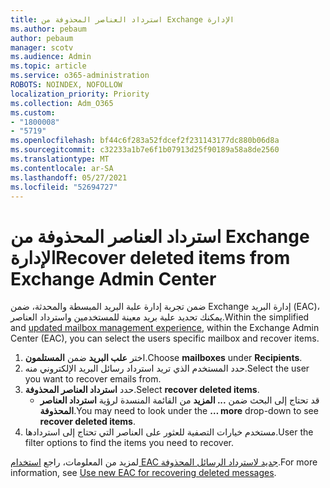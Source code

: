```yaml
---
title: استرداد العناصر المحذوفة من Exchange الإدارة
ms.author: pebaum
author: pebaum
manager: scotv
ms.audience: Admin
ms.topic: article
ms.service: o365-administration
ROBOTS: NOINDEX, NOFOLLOW
localization_priority: Priority
ms.collection: Adm_O365
ms.custom:
- "1800008"
- "5719"
ms.openlocfilehash: bf44c6f283a52fdcef2f231143177dc880b06d8a
ms.sourcegitcommit: c32233a1b7e6f1b07913d25f90189a58a8de2560
ms.translationtype: MT
ms.contentlocale: ar-SA
ms.lasthandoff: 05/27/2021
ms.locfileid: "52694727"
---
```

# <a name="recover-deleted-items-from-exchange-admin-center"></a><span data-ttu-id="6968d-102">استرداد العناصر المحذوفة من Exchange الإدارة</span><span class="sxs-lookup"><span data-stu-id="6968d-102">Recover deleted items from Exchange Admin Center</span></span>

<span data-ttu-id="6968d-103">ضمن تجربة إدارة [](https://admin.exchange.microsoft.com/#/mailboxes)علبة البريد المبسطة والمحدثة، ضمن Exchange إدارة البريد (EAC)، يمكنك تحديد علبة بريد معينة للمستخدمين واسترداد العناصر.</span><span class="sxs-lookup"><span data-stu-id="6968d-103">Within the simplified and [updated mailbox management experience](https://admin.exchange.microsoft.com/#/mailboxes), within the Exchange Admin Center (EAC), you can select the users specific mailbox and recover items.</span></span>

1. <span data-ttu-id="6968d-104">اختر **علب البريد** ضمن **المستلمون**.</span><span class="sxs-lookup"><span data-stu-id="6968d-104">Choose **mailboxes** under **Recipients**.</span></span>
2. <span data-ttu-id="6968d-105">حدد المستخدم الذي تريد استرداد رسائل البريد الإلكتروني منه.</span><span class="sxs-lookup"><span data-stu-id="6968d-105">Select the user you want to recover emails from.</span></span>
3. <span data-ttu-id="6968d-106">حدد **استرداد العناصر المحذوفة**.</span><span class="sxs-lookup"><span data-stu-id="6968d-106">Select **recover deleted items**.</span></span>
    - <span data-ttu-id="6968d-107">قد تحتاج إلى البحث ضمن **... المزيد** من القائمة المنسدة لرؤية **استرداد العناصر المحذوفة**.</span><span class="sxs-lookup"><span data-stu-id="6968d-107">You may need to look under the **… more** drop-down to see **recover deleted items**.</span></span>
4. <span data-ttu-id="6968d-108">مستخدم خيارات التصفية للعثور على العناصر التي تحتاج إلى استردادها.</span><span class="sxs-lookup"><span data-stu-id="6968d-108">User the filter options to find the items you need to recover.</span></span>

<span data-ttu-id="6968d-109">لمزيد من المعلومات، راجع [استخدام EAC جديد لاسترداد الرسائل المحذوفة](/exchange/recipients-in-exchange-online/manage-user-mailboxes/recover-deleted-messages#use-new-eac-for-recovering-deleted-messages).</span><span class="sxs-lookup"><span data-stu-id="6968d-109">For more information, see [Use new EAC for recovering deleted messages](/exchange/recipients-in-exchange-online/manage-user-mailboxes/recover-deleted-messages#use-new-eac-for-recovering-deleted-messages).</span></span>
